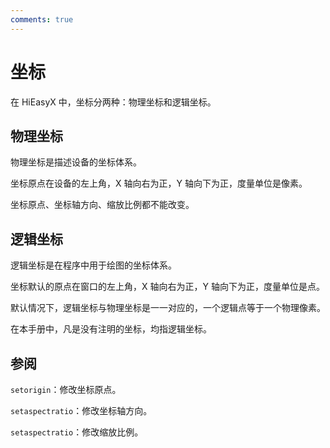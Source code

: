 ```yaml
---
comments: true
---
```


# 坐标
在 HiEasyX 中，坐标分两种：物理坐标和逻辑坐标。

## 物理坐标
物理坐标是描述设备的坐标体系。

坐标原点在设备的左上角，X 轴向右为正，Y 轴向下为正，度量单位是像素。

坐标原点、坐标轴方向、缩放比例都不能改变。

## 逻辑坐标
逻辑坐标是在程序中用于绘图的坐标体系。

坐标默认的原点在窗口的左上角，X 轴向右为正，Y 轴向下为正，度量单位是点。

默认情况下，逻辑坐标与物理坐标是一一对应的，一个逻辑点等于一个物理像素。

在本手册中，凡是没有注明的坐标，均指逻辑坐标。

## 参阅
`setorigin`：修改坐标原点。

`setaspectratio`：修改坐标轴方向。

`setaspectratio`：修改缩放比例。